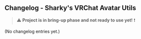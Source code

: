 ## Changelog - Sharky's VRChat Avatar Utils

> ⚠ **Project is in bring-up phase and not ready to use yet!** ❗

(No changelog entries yet.)
